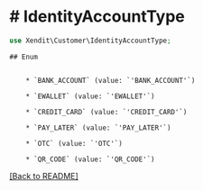 # # IdentityAccountType


```php
use Xendit\Customer\IdentityAccountType;
```

    ## Enum

    
        * `BANK_ACCOUNT` (value: `'BANK_ACCOUNT'`)
    
        * `EWALLET` (value: `'EWALLET'`)
    
        * `CREDIT_CARD` (value: `'CREDIT_CARD'`)
    
        * `PAY_LATER` (value: `'PAY_LATER'`)
    
        * `OTC` (value: `'OTC'`)
    
        * `QR_CODE` (value: `'QR_CODE'`)
    

[[Back to README]](../../README.md)

